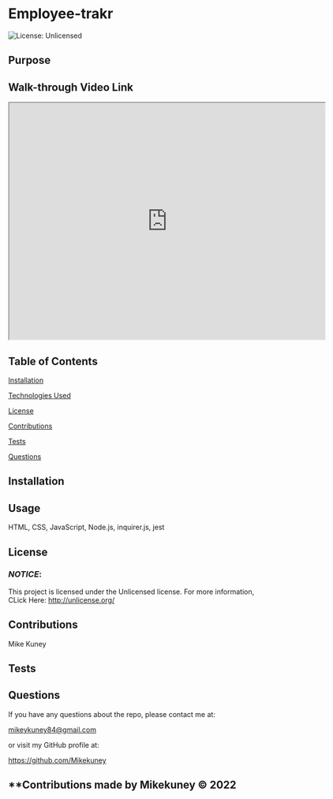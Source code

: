 # Employee-trakr

![License: Unlicensed](https://img.shields.io/badge/License-Unlicensed-blue.svg)

## **Purpose**


## **Walk-through Video Link**
<iframe src="https://drive.google.com/file/d/1zLBlWEcfBXXF9TtYdCxrrgz4YQpHVoet/preview" width="640" height="480"></iframe> 

## **Table of Contents**
<a href="#installation">Installation</a> 

<a href="#technologies">Technologies Used</a> 

<a href="userLicense">License</a> 

<a href="#contributions">Contributions</a> 

<a href="#tests">Tests</a> 

<a href="questions">Questions</a> 


## <h2 id="installation">**Installation**</h2>


## <h2 id="technologies">**Usage**</h2>
HTML, CSS, JavaScript, Node.js, inquirer.js, jest


## <h2 id="userLicense">**License**</h2>
### <em>NOTICE</em>:
This project is licensed under the Unlicensed license.
For more information, CLick Here:
http://unlicense.org/


## <h2 id="contributions">**Contributions**</h2>
Mike Kuney

## <h2 id="tests">**Tests**</h2>


## <h2 id="questions">**Questions**</h2>
If you have any questions about the repo, please contact me at: 

mikeykuney84@gmail.com 

or visit my GitHub profile at: 

https://github.com/Mikekuney

## **Contributions made by Mikekuney ©️ 2022